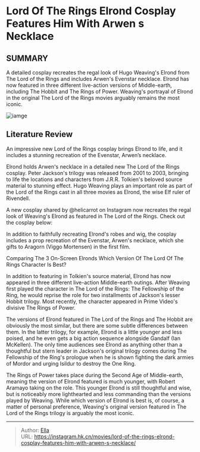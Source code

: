 # Lord Of The Rings Elrond Cosplay Features Him With Arwen s Necklace


## SUMMARY 



  A detailed cosplay recreates the regal look of Hugo Weaving&#39;s Elrond from The Lord of the Rings and includes Arwen&#39;s Evenstar necklace.   Elrond has now featured in three different live-action versions of Middle-earth, including The Hobbit and The Rings of Power.   Weaving&#39;s portrayal of Elrond in the original The Lord of the Rings movies arguably remains the most iconic.  

![iamge](https://static1.srcdn.com/wordpress/wp-content/uploads/2024/01/hugo-weaving-as-elrond-in-the-lord-of-the-rings_-the-fellowship-of-the-ring.jpg)

## Literature Review

An impressive new Lord of the Rings cosplay brings Elrond to life, and it includes a stunning recreation of the Evenstar, Arwen’s necklace.




Elrond holds Arwen&#39;s necklace in a detailed new The Lord of the Rings cosplay. Peter Jackson&#39;s trilogy was released from 2001 to 2003, bringing to life the locations and characters from J.R.R. Tolkien&#39;s beloved source material to stunning effect. Hugo Weaving plays an important role as part of the Lord of the Rings cast in all three movies as Elrond, the wise Elf ruler of Rivendell. 




A new cosplay shared by @helicarrot on Instagram now recreates the regal look of Weaving&#39;s Elrond as featured in The Lord of the Rings. Check out the cosplay below:


 

In addition to faithfully recreating Elrond&#39;s robes and wig, the cosplay includes a prop recreation of the Evenstar, Arwen&#39;s necklace, which she gifts to Aragorn (Viggo Mortensen) in the first film.

  


 Comparing The 3 On-Screen Elronds 
Which Version Of The Lord Of The Rings Character Is Best?
          




In addition to featuring in Tolkien&#39;s source material, Elrond has now appeared in three different live-action Middle-earth outings. After Weaving first played the character in The Lord of the Rings: The Fellowship of the Ring, he would reprise the role for two installments of Jackson&#39;s lesser Hobbit trilogy. Most recently, the character appeared in Prime Video&#39;s divisive The Rings of Power.

The versions of Elrond featured in The Lord of the Rings and The Hobbit are obviously the most similar, but there are some subtle differences between them. In the latter trilogy, for example, Elrond is a little younger and less poised, and he even gets a big action sequence alongside Gandalf (Ian McKellen). The only time audiences see Elrond as anything other than a thoughtful but stern leader in Jackson&#39;s original trilogy comes during The Fellowship of the Ring&#39;s prologue when he is shown fighting the dark armies of Mordor and urging Isildur to destroy the One Ring.

The Rings of Power takes place during the Second Age of Middle-earth, meaning the version of Elrond featured is much younger, with Robert Aramayo taking on the role. This younger Elrond is still thoughtful and wise, but is noticeably more lighthearted and less commanding than the versions played by Weaving. While which version of Elrond is best is, of course, a matter of personal preference, Weaving&#39;s original version featured in The Lord of the Rings trilogy is arguably the most iconic.






---

> Author: [Ella](https://instagram.hk.cn/)  
> URL: https://instagram.hk.cn/movies/lord-of-the-rings-elrond-cosplay-features-him-with-arwen-s-necklace/  

